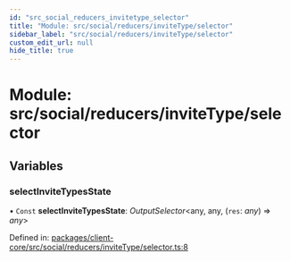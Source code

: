 ```yaml
---
id: "src_social_reducers_invitetype_selector"
title: "Module: src/social/reducers/inviteType/selector"
sidebar_label: "src/social/reducers/inviteType/selector"
custom_edit_url: null
hide_title: true
---
```


# Module: src/social/reducers/inviteType/selector

## Variables

### selectInviteTypesState

• `Const` **selectInviteTypesState**: *OutputSelector*<any, any, (`res`: *any*) => *any*\>

Defined in: [packages/client-core/src/social/reducers/inviteType/selector.ts:8](https://github.com/xr3ngine/xr3ngine/blob/77d12cea0/packages/client-core/src/social/reducers/inviteType/selector.ts#L8)
